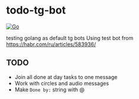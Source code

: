 # todo-tg-bot
[![Go](https://github.com/Menoudo/todo-tg-bot/actions/workflows/go.yml/badge.svg?branch=trunk)](https://github.com/Menoudo/todo-tg-bot/actions/workflows/go.yml)

testing golang as default tg bots
Using test bot from https://habr.com/ru/articles/583936/

## TODO
* Join all done at day tasks to one message
* Work with circles and audio messages
* Make `Done by:` string with @